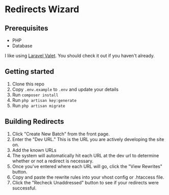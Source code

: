 # Redirects Wizard

## Prerequisites

- PHP
- Database

I like using [Laravel Valet](https://laravel.com/docs/5.7/valet). You should check it out if you haven't already.

## Getting started

1. Clone this repo
1. Copy `.env.example` to `.env` and update your details
1. Run `composer install`
1. Run `php artisan key:generate`
1. Run `php artisan migrate`

## Building Redirects

1. Click "Create New Batch" from the front page.
1. Enter the "Dev URL." This is the URL you are actively developing the site on.
1. Add the known URLs
1. The system will automatically hit each URL at the dev url to determine whether or not a redirect is necessary.
1. Once you've entered where each URL will go, click the "View Rewrites" button.
1. Copy and paste the rewrite rules into your vhost config or .htaccess file.
1. Click the "Recheck Unaddressed" button to see if your redirects were successful.
